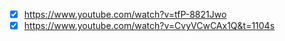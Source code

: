 - [x] https://www.youtube.com/watch?v=tfP-8821Jwo
- [x] https://www.youtube.com/watch?v=CvyVCwCAx1Q&t=1104s